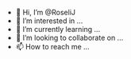 - 👋 Hi, I’m @RoseliJ
- 👀 I’m interested in ...
- 🌱 I’m currently learning ...
- 💞️ I’m looking to collaborate on ...
- 📫 How to reach me ...

<!---
RoseliJ/RoseliJ is a ✨ special ✨ repository because its `README.md` (this file) appears on your GitHub profile.
You can click the Preview link to take a look at your changes.
--->
